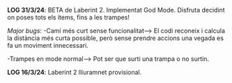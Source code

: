 **LOG 31/3/24**: BETA de Laberint 2.           Implementat God Mode. Disfruta decidint on poses tots els ítems, fins a les trampes! 
         
*Major bugs*: -Camí més curt sense funcionalitat--> El codi reconeix i calcula la distància més curta possible, però sense prendre accions una vegada es fa un moviment innecessari.
          
-Trampes en mode normal--> Pot ser que surti una trampa o no surtin. 

**LOG 16/3/24**: Laberint 2 lliuramnet provisional.
